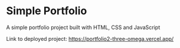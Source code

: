 # Simple Portfolio
A simple portfolio project built with HTML, CSS and JavaScript

Link to deployed project: https://portfolio2-three-omega.vercel.app/